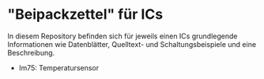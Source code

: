 # "Beipackzettel" für ICs

In diesem Repository befinden sich für jeweils einen ICs grundlegende
Informationen wie Datenblätter, Quelltext- und Schaltungsbeispiele und
eine Beschreibung.

- lm75: Temperatursensor
